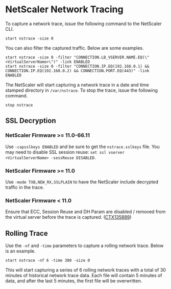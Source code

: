 # NetScaler Network Tracing
To capture a network trace, issue the following command to the NetScaler CLI.

    start nstrace -size 0

You can also filter the captured traffic.  Below are some examples.

    start nstrace -size 0 -filter "CONNECTION.LB_VSERVER.NAME.EQ(\"<VirtualServerName>\")" -link ENABLED
    start nstrace -size 0 -filter "CONNECTION.IP.EQ(192.168.0.1) && CONNECTION.IP.EQ(192.168.0.2) && CONNECTION.PORT.EQ(443)" -link ENABLED

The NetScaler will start capturing a network trace in a date and time stamped directory in `/var/nstrace`. To stop the trace, issue the following command.

    stop nstrace

## SSL Decryption

### NetScaler Firmware >= 11.0-66.11
Use `-capsslkeys ENABLED` and be sure to get the `nstrace.sslkeys` file.
You may need to disable SSL session reuse: `set ssl vserver <VirtualServerName> -sessReuse DISABLED`.

### NetScaler Firmware >= 11.0
Use `-mode TXB,NEW_RX,SSLPLAIN` to have the NetScaler include decrypted traffic in the trace.

### NetScaler Firmware < 11.0
Ensure that ECC, Session Reuse and DH Param are disabled / removed from the virtual server before the trace is captured.
([CTX135889](https://support.citrix.com/article/CTX135889))

## Rolling Trace
Use the `-nf` and `-time` parameters to capture a rolling network trace.  Below is an example.

    start nstrace -nf 6 -time 300 -size 0

This will start capturing a series of 6 rolling network traces with a total of 30 minutes of historical network trace data. Each file will contain 5 minutes of data, and after the last 5 minutes, the first file will be overwritten.
